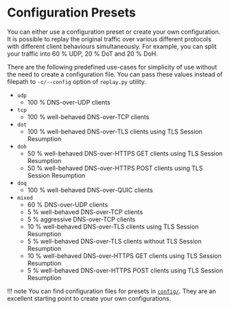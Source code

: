 # Configuration Presets

You can either use a configuration preset or create your own configuration. It
is possible to replay the original traffic over various different protocols
with different client behaviours simultaneously. For example, you can split
your traffic into 60 % UDP, 20 % DoT and 20 % DoH.

There are the following predefined use-cases for simplicity of use without the
need to create a configuration file. You can pass these values instead of
filepath to `-c/--config` option of `replay.py` utility.

- `udp`
    - 100 % DNS-over-UDP clients
- `tcp`
    - 100 % well-behaved DNS-over-TCP clients
- `dot`
    - 100 % well-behaved DNS-over-TLS clients using TLS Session Resumption
- `doh`
    - 50 % well-behaved DNS-over-HTTPS GET clients using TLS Session Resumption
    - 50 % well-behaved DNS-over-HTTPS POST clients using TLS Session Resumption
- `doq`
    - 100 % well-behaved DNS-over-QUIC clients
- `mixed`
    - 60 % DNS-over-UDP clients
    - 5 % well-behaved DNS-over-TCP clients
    - 5 % aggressive DNS-over-TCP clients
    - 10 % well-behaved DNS-over-TLS clients using TLS Session Resumption
    - 5 % well-behaved DNS-over-TLS clients without TLS Session Resumption
    - 10 % well-behaved DNS-over-HTTPS GET clients using TLS Session Resumption
    - 5 % well-behaved DNS-over-HTTPS POST clients using TLS Session Resumption

!!! note
    You can find configuration files for presets in
    [`config/`](https://gitlab.nic.cz/knot/shotgun/-/tree/master/config).  They
    are an excellent starting point to create your own configurations.

